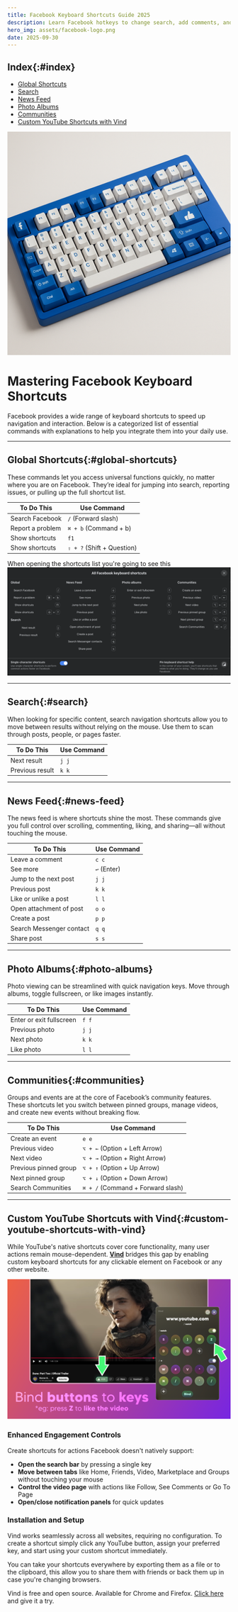 ```yaml
---
title: Facebook Keyboard Shortcuts Guide 2025
description: Learn Facebook hotkeys to change search, add comments, and boost productivity. Plus discover how to create custom shortcuts with Vind
hero_img: assets/facebook-logo.png
date: 2025-09-30
---
```


## Index{:#index}

- [Global Shortcuts](#global-shortcuts)
- [Search](#search)
- [News Feed](#news-feed)
- [Photo Albums](#photo-albums)
- [Communities](#communities)
- [Custom YouTube Shortcuts with Vind](#custom-youtube-shortcuts-with-vind)

![Close-up of a keyboard featuring the Facebook logo, symbolizing Facebook keyboard shortcuts.](assets/facebook-keyboard.png)

# Mastering Facebook Keyboard Shortcuts

Facebook provides a wide range of keyboard shortcuts to speed up navigation and interaction. Below is a categorized list of essential commands with explanations to help you integrate them into your daily use.

---

## Global Shortcuts{:#global-shortcuts}

These commands let you access universal functions quickly, no matter where you are on Facebook. They’re ideal for jumping into search, reporting issues, or pulling up the full shortcut list.

| To Do This       | Use Command                |
| ---------------- | -------------------------- |
| Search Facebook  | `/` (Forward slash)        |
| Report a problem | `⌘ + b` (Command + b)      |
| Show shortcuts   | `f1`                       |
| Show shortcuts   | `⇧ + ?` (Shift + Question) |

When opening the shortcuts list you're going to see this
![Facebook keyboard shortcuts popup](assets/facebook-shortcuts.png)

---

## Search{:#search}

When looking for specific content, search navigation shortcuts allow you to move between results without relying on the mouse. Use them to scan through posts, people, or pages faster.

| To Do This      | Use Command |
| --------------- | ----------- |
| Next result     | `j j`       |
| Previous result | `k k`       |

---

## News Feed{:#news-feed}

The news feed is where shortcuts shine the most. These commands give you full control over scrolling, commenting, liking, and sharing—all without touching the mouse.

| To Do This               | Use Command  |
| ------------------------ | ------------ |
| Leave a comment          | `c c`        |
| See more                 | `↩` (Enter) |
| Jump to the next post    | `j j`        |
| Previous post            | `k k`        |
| Like or unlike a post    | `l l`        |
| Open attachment of post  | `o o`        |
| Create a post            | `p p`        |
| Search Messenger contact | `q q`        |
| Share post               | `s s`        |

---

## Photo Albums{:#photo-albums}

Photo viewing can be streamlined with quick navigation keys. Move through albums, toggle fullscreen, or like images instantly.

| To Do This               | Use Command |
| ------------------------ | ----------- |
| Enter or exit fullscreen | `f f`       |
| Previous photo           | `j j`       |
| Next photo               | `k k`       |
| Like photo               | `l l`       |

---

## Communities{:#communities}

Groups and events are at the core of Facebook’s community features. These shortcuts let you switch between pinned groups, manage videos, and create new events without breaking flow.

| To Do This            | Use Command                       |
| --------------------- | --------------------------------- |
| Create an event       | `e e`                             |
| Previous video        | `⌥ + ←` (Option + Left Arrow)     |
| Next video            | `⌥ + →` (Option + Right Arrow)    |
| Previous pinned group | `⌥ + ↑` (Option + Up Arrow)       |
| Next pinned group     | `⌥ + ↓` (Option + Down Arrow)     |
| Search Communities    | `⌘ + /` (Command + Forward slash) |

---

## Custom YouTube Shortcuts with Vind{:#custom-youtube-shortcuts-with-vind}

While YouTube's native shortcuts cover core functionality, many user actions remain mouse-dependent. **[Vind](https://vind-works.io)** bridges this gap by enabling custom keyboard shortcuts for any clickable element on Facebook or any other website.

![Demonstration of using Vind to like videos on youtube using your keyboard](assets/youtube-vind-demo.png)

### Enhanced Engagement Controls

Create shortcuts for actions Facebook doesn't natively support:

- **Open the search bar** by pressing a single key
- **Move between tabs** like Home, Friends, Video, Marketplace and Groups without touching your mouse
- **Control the video page** with actions like Follow, See Comments or Go To Page
- **Open/close notification panels** for quick updates

### Installation and Setup

Vind works seamlessly across all websites, requiring no configuration. To create a shortcut simply click any YouTube button, assign your preferred key, and start using your custom shortcut immediately.

You can take your shortcuts everywhere by exporting them as a file or to the clipboard, this allow you to share them with friends or back them up in case you're changing browsers.

Vind is free and open source. Available for Chrome and Firefox. [Click here](#install-vind-banner) and give it a try.
